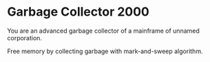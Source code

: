 # Garbage Collector 2000

You are an advanced garbage collector of a mainframe of unnamed corporation.

Free memory by collecting garbage with mark-and-sweep algorithm.

